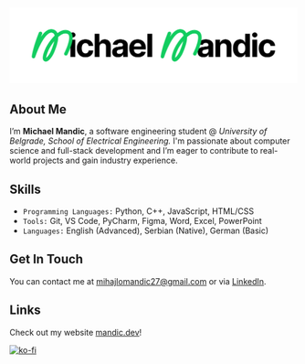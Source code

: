 <a alt="Hi, I'm Michael! A Software Engineer based in Serbia_" href="https://mandic.dev"><img src="headerbanner.svg"/></a>



## About Me

I’m **Michael Mandic**, a software engineering student @ *University of Belgrade, School of Electrical Engineering.*
I'm passionate about computer science and full-stack development and I’m eager to contribute to real-world projects and gain industry experience.


## Skills

- `Programming Languages:` Python, C++, JavaScript, HTML/CSS
- `Tools:` Git, VS Code, PyCharm, Figma, Word, Excel, PowerPoint
- `Languages:` English (Advanced), Serbian (Native), German (Basic)


## Get In Touch

You can contact me at [mihajlomandic27@gmail.com](mailto:mihajlomandic27@gmail.com) or via [LinkedIn](https://www.linkedin.com/in/michael-mandic).

## Links

<p align="left">Check out my website <a target="_blank" href="https://mandic.dev">mandic.dev</a>!</p>

[![ko-fi](https://ko-fi.com/img/githubbutton_sm.svg)](https://ko-fi.com/K3K71FFHA4)
